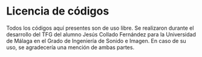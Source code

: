 # Licencia de códigos #
Todos los códigos aquí presentes son de uso libre.
Se realizaron durante el desarrollo del TFG del alumno Jesús Collado Fernández para la Universidad de Málaga en el Grado de Ingeniería de Sonido e Imagen.
En caso de su uso, se agradecería una mención de ambas partes.

